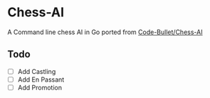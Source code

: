 # Chess-AI
A Command line chess AI in Go ported from [Code-Bullet/Chess-AI](https://github.com/Code-Bullet/Chess-AI)

## Todo
- [ ] Add Castling
- [ ] Add En Passant
- [ ] Add Promotion
